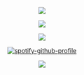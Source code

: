 <div align="center">

![](https://64.media.tumblr.com/6fca87b60b98f6dea6afa530744a4328/1fdba9a8ac38ff39-19/s640x960/c933905eda4118b228bd4b767ed7b79932c795fc.pnj)

![](https://komarev.com/ghpvc/?username=partyspyder&label=fiends&color=6b0b0b)

  <p>
    <img src="https://64.media.tumblr.com/896fcdad090ff3863e8dc93d32bd0545/b7f0fe84799e385f-c1/s640x960/bcb712788b0d188efca49a4c5b0d320afeef00e3.pnj" />
  </p>

 [![spotify-github-profile](https://spotify-github-profile.kittinanx.com/api/view?uid=yu4rxhsd58lib5xahhoytict6&cover_image=true&theme=natemoo-re&show_offline=false&background_color=121212&interchange=true&bar_color=ba1212&bar_color_cover=false)](https://github.com/kittinan/spotify-github-profile)
  </a>
  
![](https://64.media.tumblr.com/2bf516e4a654039c2b9dc2e74b1e67b5/1fdba9a8ac38ff39-a8/s640x960/4206eeec0e00d7dbbe3d818f1cd9bb6a320b1f21.pnj)

</div>
